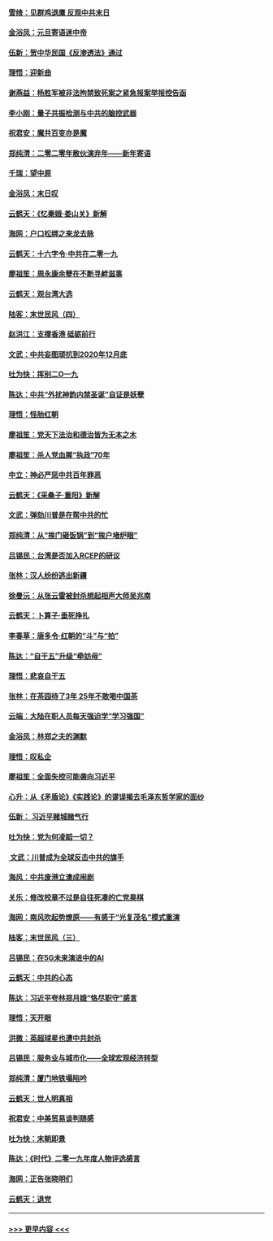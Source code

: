 #### [雪绮：见群鸡退鹰  反观中共末日](../pages/nsc993/n11762112.md?t=01030444) 
#### [金浴凤：元旦寄语迷中帝](../pages/nsc993/n11761788.md?t=01030444) 
#### [伍新：贺中华民国《反渗透法》通过](../pages/nsc993/n11761994.md?t=01030444) 
#### [理悟：迎新曲](../pages/nsc993/n11761152.md?t=01030444) 
#### [谢燕益：杨胜军被非法拘禁致死案之紧急报案举报控告函](../pages/nsc993/n11756134.md?t=01030444) 
#### [李小刚：量子共振检测与中共的脑控武器](../pages/nsc993/n11754518.md?t=01030444) 
#### [祝君安：魔共百变亦是魔](../pages/nsc993/n11754469.md?t=01030444) 
#### [郑纯清：二零二零年散伙演弃年——新年寄语](../pages/nsc993/n11754195.md?t=01030444) 
#### [千瑞：望中原](../pages/nsc993/n11754159.md?t=01030444) 
#### [金浴凤：末日叹](../pages/nsc993/n11752359.md?t=01030444) 
#### [云鹤天：《忆秦娥‧娄山关》新解](../pages/nsc993/n11752348.md?t=01030444) 
#### [海网：户口松绑之来龙去脉](../pages/nsc993/n11752328.md?t=01030444) 
#### [云鹤天：十六字令‧中共在二零一九](../pages/nsc993/n11752305.md?t=01030444) 
#### [廖祖笙：周永康余孽在不断寻衅滋事](../pages/nsc993/n11751013.md?t=01030444) 
#### [云鹤天：观台湾大选](../pages/nsc993/n11751007.md?t=01030444) 
#### [陆客：末世民风（四）](../pages/nsc993/n11749203.md?t=01030444) 
#### [赵洪江：支撑香港 砥砺前行](../pages/nsc993/n11748482.md?t=01030444) 
#### [文武：中共妄图顽抗到2020年12月底](../pages/nsc993/n11748446.md?t=01030444) 
#### [吐为快：挥别二O一九](../pages/nsc993/n11748411.md?t=01030444) 
#### [陈达：中共“外扰神韵内禁圣诞”自证是妖孽](../pages/nsc993/n11748226.md?t=01030444) 
#### [理悟：怪胎红朝](../pages/nsc993/n11748206.md?t=01030444) 
#### [廖祖笙：党天下法治和德治皆为无本之木](../pages/nsc993/n11748135.md?t=01030444) 
#### [廖祖笙：杀人党血腥“执政”70年](../pages/nsc993/n11745144.md?t=01030444) 
#### [中立：神必严惩中共百年罪恶](../pages/nsc993/n11744970.md?t=01030444) 
#### [云鹤天：《采桑子‧重阳》新解](../pages/nsc993/n11744948.md?t=01030444) 
#### [文武：弹劾川普是在帮中共的忙](../pages/nsc993/n11744758.md?t=01030444) 
#### [郑纯清：从“挨门砸饭锅”到“挨户堵炉眼”](../pages/nsc993/n11744745.md?t=01030444) 
#### [吕锡民：台湾是否加入RCEP的研议](../pages/nsc993/n11744701.md?t=01030444) 
#### [张林：汉人纷纷逃出新疆](../pages/nsc993/n11743530.md?t=01030444) 
#### [徐曼沅：从张云雷被封杀想起相声大师吴兆南](../pages/nsc993/n11741816.md?t=01030444) 
#### [云鹤天：卜算子‧垂死挣扎](../pages/nsc993/n11739956.md?t=01030444) 
#### [李春草：唐多令‧红朝的“斗”与“拍”](../pages/nsc993/n11739830.md?t=01030444) 
#### [陈达：“自干五”升级“牵妨母”](../pages/nsc993/n11739724.md?t=01030444) 
#### [理悟：悲哀自干五](../pages/nsc993/n11739547.md?t=01030444) 
#### [张林：在茶园待了3年 25年不敢喝中国茶](../pages/nsc993/n11739240.md?t=01030444) 
#### [云端：大陆在职人员每天强迫学“学习强国”](../pages/nsc993/n11738735.md?t=01030444) 
#### [金浴凤：林郑之夫的渊默](../pages/nsc993/n11737735.md?t=01030444) 
#### [理悟：叹私企](../pages/nsc993/n11737715.md?t=01030444) 
#### [廖祖笙：全面失控可能袭向习近平](../pages/nsc993/n11737704.md?t=01030444) 
#### [心升：从《矛盾论》《实践论》的谬误揭去毛泽东哲学家的面纱](../pages/nsc993/n11736962.md?t=01030444) 
#### [伍新： 习近平赌城赌气行](../pages/nsc993/n11736929.md?t=01030444) 
#### [吐为快：党为何凌蹈一切？](../pages/nsc993/n11736915.md?t=01030444) 
#### [ 文武：川普成为全球反击中共的旗手](../pages/nsc993/n11736882.md?t=01030444) 
#### [海风：中共废港立澳成闹剧](../pages/nsc993/n11735857.md?t=01030444) 
#### [关乐：修改校章不过是自往死凑的亡党臭棋](../pages/nsc993/n11735097.md?t=01030444) 
#### [海网：南风吹起势燎原——有感于“光复茂名”模式重演](../pages/nsc993/n11732308.md?t=01030444) 
#### [陆客：末世民风（三）](../pages/nsc993/n11732211.md?t=01030444) 
#### [吕锡民：在5G未来演进中的AI](../pages/nsc993/n11730010.md?t=01030444) 
#### [云鹤天：中共的心态](../pages/nsc993/n11729906.md?t=01030444) 
#### [陈达：习近平夸林郑月娥“恪尽职守”感言](../pages/nsc993/n11729881.md?t=01030444) 
#### [理悟：天开眼](../pages/nsc993/n11729699.md?t=01030444) 
#### [洪微：英超球星也遭中共封杀](../pages/nsc993/n11727243.md?t=01030444) 
#### [吕锡民：服务业与城市化——全球宏观经济转型](../pages/nsc993/n11725845.md?t=01030444) 
#### [郑纯清：厦门地铁塌陷吟](../pages/nsc993/n11725813.md?t=01030444) 
#### [云鹤天：世人明真相](../pages/nsc993/n11725621.md?t=01030444) 
#### [祝君安：中美贸易谈判随感](../pages/nsc993/n11725609.md?t=01030444) 
#### [吐为快：末朝即景](../pages/nsc993/n11723365.md?t=01030444) 
#### [陈达：《时代》二零一九年度人物评选感言](../pages/nsc993/n11723337.md?t=01030444) 
#### [海网：正告张晓明们](../pages/nsc993/n11723228.md?t=01030444) 
#### [云鹤天：退党](../pages/nsc993/n11723056.md?t=01030444) 

----
#### [ >>> 更早内容 <<< ](../indexes/nsc993-earlier.md)
